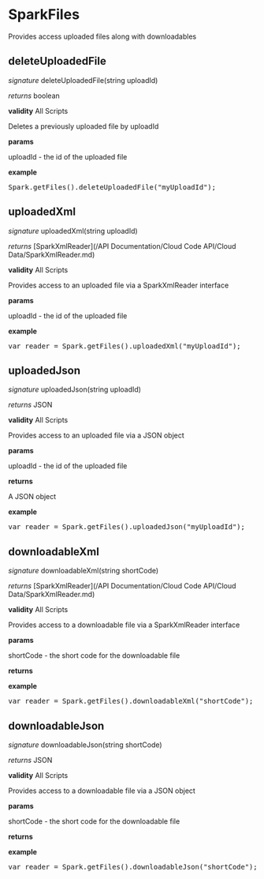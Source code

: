 # SparkFiles

Provides access uploaded files along with downloadables



## deleteUploadedFile

_signature_ deleteUploadedFile(string uploadId)</p>

_returns_ boolean</p>

<b>validity</b> All Scripts

Deletes a previously uploaded file by uploadId

<b>params</b>

uploadId - the id of the uploaded file

<b>example</b>

<pre rel="highlighter" code-brush="js" contenteditable="false">Spark.getFiles().deleteUploadedFile("myUploadId");</pre>


## uploadedXml

_signature_ uploadedXml(string uploadId)</p>

_returns_ [SparkXmlReader](/API Documentation/Cloud Code API/Cloud Data/SparkXmlReader.md)</p>

<b>validity</b> All Scripts

Provides access to an uploaded file via a SparkXmlReader interface

<b>params</b>

uploadId - the id of the uploaded file

<b>example</b>

<pre rel="highlighter" code-brush="js" contenteditable="false">var reader = Spark.getFiles().uploadedXml("myUploadId");</pre>


## uploadedJson

_signature_ uploadedJson(string uploadId)</p>

_returns_ JSON</p>

<b>validity</b> All Scripts

Provides access to an uploaded file via a JSON object

<b>params</b>

uploadId - the id of the uploaded file

<b>returns</b>

A JSON object

<b>example</b>

<pre rel="highlighter" code-brush="js" contenteditable="false">var reader = Spark.getFiles().uploadedJson("myUploadId");</pre>


## downloadableXml

_signature_ downloadableXml(string shortCode)</p>

_returns_ [SparkXmlReader](/API Documentation/Cloud Code API/Cloud Data/SparkXmlReader.md)</p>

<b>validity</b> All Scripts

Provides access to a downloadable file via a SparkXmlReader interface

<b>params</b>

shortCode - the short code for the downloadable file

<b>returns</b>

<b>example</b>

<pre rel="highlighter" code-brush="js" contenteditable="false">var reader = Spark.getFiles().downloadableXml("shortCode");</pre>


## downloadableJson

_signature_ downloadableJson(string shortCode)</p>

_returns_ JSON</p>

<b>validity</b> All Scripts

Provides access to a downloadable file via a JSON object

<b>params</b>

shortCode - the short code for the downloadable file

<b>returns</b>

<b>example</b>

<pre rel="highlighter" code-brush="js" contenteditable="false">var reader = Spark.getFiles().downloadableJson("shortCode");</pre>


